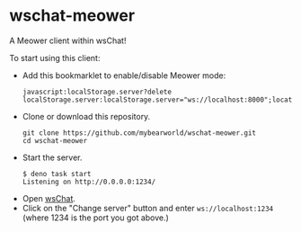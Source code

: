 # wschat-meower

A Meower client within wsChat!

To start using this client:

- Add this bookmarklet to enable/disable Meower mode:
  ```
  javascript:localStorage.server?delete localStorage.server:localStorage.server="ws://localhost:8000";location.reload()
  ```
- Clone or download this repository.
  ```
  git clone https://github.com/mybearworld/wschat-meower.git
  cd wschat-meower
  ```
- Start the server.
  ```
  $ deno task start
  Listening on http://0.0.0.0:1234/
  ```
- Open [wsChat](https://wlodekm.nekoweb.org/wsChat/client).
- Click on the "Change server" button and enter `ws://localhost:1234` (where 1234 is the port you got above.)
